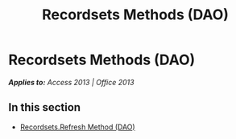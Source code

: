 ﻿---
title: Recordsets Methods (DAO)
TOCTitle: Methods
ms:assetid: d769d5d1-e66e-4dfb-ab30-2a0b3686d530
ms:mtpsurl: https://msdn.microsoft.com/en-us/library/Dn125678(v=office.15)
ms:contentKeyID: 52074551
ms.date: 09/18/2015
mtps_version: v=office.15
---

# Recordsets Methods (DAO)


_**Applies to:** Access 2013 | Office 2013_

## In this section

  - [Recordsets.Refresh Method (DAO)](recordsets-refresh-method-dao.md)

